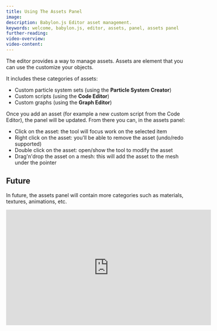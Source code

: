 ```yaml
---
title: Using The Assets Panel
image: 
description: Babylon.js Editor asset management.
keywords: welcome, babylon.js, editor, assets, panel, assets panel
further-reading:
video-overview:
video-content:
---
```


The editor provides a way to manage assets. Assets are element that you can use the customize your objects.

It includes these categories of assets:
* Custom particle system sets (using the **Particle System Creator**)
* Custom scripts (using the **Code Editor**)
* Custom graphs (using the **Graph Editor**)

Once you add an asset (for example a new custom script from the Code Editor), the panel will be updated. From there you can, in the assets panel:
* Click on the asset: the tool will focus work on the selected item
* Right click on the asset: you'll be able to remove the asset (undo/redo supported)
* Double click on the asset: open/show the tool to modify the asset
* Drag'n'drop the asset on a mesh: this will add the asset to the mesh under the pointer

## Future
In future, the assets panel will contain more categories such as materials, textures, animations, etc.

<iframe width="560" height="315" src="https://www.youtube.com/embed/TaMeFlUfqdE" frameborder="0" allow="autoplay; encrypted-media" allowFullScreen></iframe>
